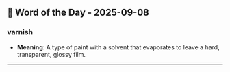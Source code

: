 ## 📅 Word of the Day - 2025-09-08

### **varnish**
- **Meaning**: A type of paint with a solvent that evaporates to leave a hard, transparent, glossy film.

---
